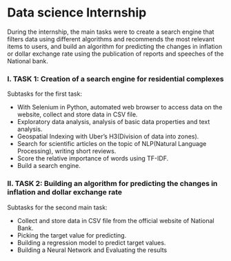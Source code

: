# Data science Internship 

During the internship, the main tasks were to create a search engine that filters data using different algorithms and recommends the most relevant items to users, and build an algorithm for predicting the changes in inflation or dollar exchange rate using the publication of reports and speeches of the National bank.

###  I. TASK 1: Creation of a search engine for residential complexes
Subtasks for the first task:
-	With Selenium in Python, automated web browser to access data on the website, collect and store data in CSV file.
-	Exploratory data analysis, analysis of basic data properties and text analysis.
-	Geospatial Indexing with Uber’s H3(Division of data into zones).
-	Search for scientific articles on the topic of NLP(Natural Language Processing), writing short reviews.
-	Score the relative importance of words using TF-IDF.
-	Build a search engine.



###  II. TASK 2: Building an algorithm for predicting the changes in inflation and dollar exchange rate
Subtasks for the second main task:
-	Collect and store data in CSV file from the official website of National Bank.
-	Picking the target value for predicting.
-	Building a regression model to predict target values.
-	Building a Neural Network and Evaluating the results
